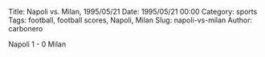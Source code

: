 Title: Napoli vs. Milan, 1995/05/21
Date: 1995/05/21 00:00
Category: sports
Tags: football, football scores, Napoli, Milan
Slug: napoli-vs-milan
Author: carbonero


Napoli 1 - 0 Milan
